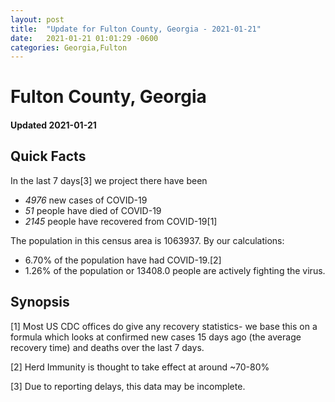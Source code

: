 ```yaml
---
layout: post
title:  "Update for Fulton County, Georgia - 2021-01-21"
date:   2021-01-21 01:01:29 -0600
categories: Georgia,Fulton
---
```


# Fulton County, Georgia
#### Updated 2021-01-21

## Quick Facts

In the last 7 days[3] we project there have been
- *4976* new cases of COVID-19
- *51* people have died of COVID-19
- *2145* people have recovered from COVID-19[1]

The population in this census area is 1063937. By our calculations:
- 6.70% of the population have had COVID-19.[2]
- 1.26% of the population or 13408.0 people are actively fighting the virus.

## Synopsis




[1] Most US CDC offices do give any recovery statistics- we base this on a formula which looks at confirmed new cases
15 days ago (the average recovery time) and deaths over the last 7 days.

[2] Herd Immunity is thought to take effect at around ~70-80%

[3] Due to reporting delays, this data may be incomplete.
 
    